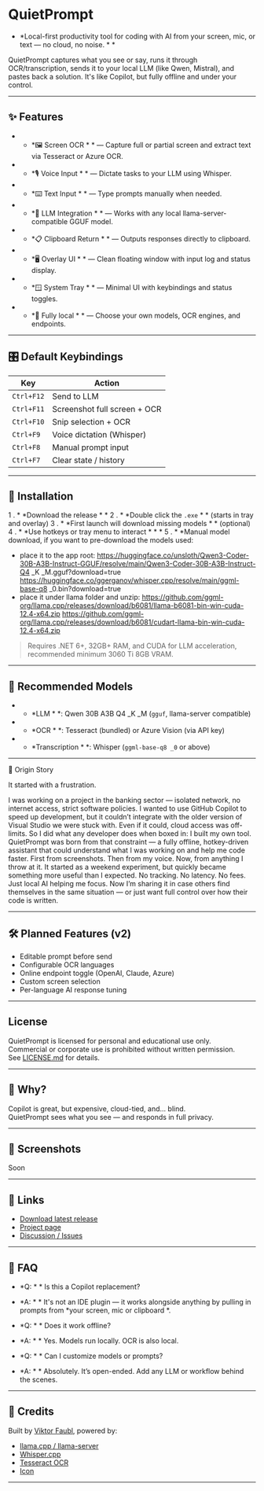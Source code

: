 # QuietPrompt


 * *Local-first productivity tool for coding with AI from your screen, mic, or text — no cloud, no noise. * *

QuietPrompt captures what you see or say, runs it through OCR/transcription, sends it to your local LLM (like Qwen, Mistral), and pastes back a solution. It's like Copilot, but fully offline and under your control.

---

 ## ✨ Features

 -  * *🖼️ Screen OCR * * — Capture full or partial screen and extract text via Tesseract or Azure OCR.
 -  * *🎙️ Voice Input * * — Dictate tasks to your LLM using Whisper.
 -  * *⌨️ Text Input * * — Type prompts manually when needed.
 -  * *🧠 LLM Integration * * — Works with any local llama-server-compatible GGUF model.
 -  * *📋 Clipboard Return * * — Outputs responses directly to clipboard.
 -  * *🖥️ Overlay UI * * — Clean floating window with input log and status display.
 -  * *🪟 System Tray * * — Minimal UI with keybindings and status toggles.
 -  * *🔐 Fully local * * — Choose your own models, OCR engines, and endpoints.

---

 ## 🎛️ Default Keybindings

| Key         | Action                             |
|-------------|------------------------------------|
| `Ctrl+F12`  | Send to LLM                        |
| `Ctrl+F11`  | Screenshot full screen + OCR       |
| `Ctrl+F10`  | Snip selection + OCR               |
| `Ctrl+F9`   | Voice dictation (Whisper)          |
| `Ctrl+F8`   | Manual prompt input                |
| `Ctrl+F7`   | Clear state / history              |

---

 ## 🚀 Installation

1 .  * *Download the release * *
2 .  * *Double click the `.exe` * * (starts in tray and overlay)
3 .  * *First launch will download missing models * * (optional)
4 .  * *Use hotkeys or tray menu to interact * *
 *
5 .  * *Manual model download, if you want to pre-download the models used:
 - place it to the app root:
	https://huggingface.co/unsloth/Qwen3-Coder-30B-A3B-Instruct-GGUF/resolve/main/Qwen3-Coder-30B-A3B-Instruct-Q4 _K _M.gguf?download=true
	https://huggingface.co/ggerganov/whisper.cpp/resolve/main/ggml-base-q8 _0.bin?download=true
 - place it under llama folder and unzip:
	https://github.com/ggml-org/llama.cpp/releases/download/b6081/llama-b6081-bin-win-cuda-12.4-x64.zip
	https://github.com/ggml-org/llama.cpp/releases/download/b6081/cudart-llama-bin-win-cuda-12.4-x64.zip

> Requires .NET 6+, 32GB+ RAM, and CUDA for LLM acceleration, recommended minimum 3060 Ti 8GB VRAM.

---

 ## 🧠 Recommended Models

 -  * *LLM * *: Qwen 30B A3B Q4 _K _M (`gguf`, llama-server compatible)
 -  * *OCR * *: Tesseract (bundled) or Azure Vision (via API key)
 -  * *Transcription * *: Whisper (`ggml-base-q8 _0` or above)

---

🧭 Origin Story

It started with a frustration.

I was working on a project in the banking sector — isolated network, no internet access, strict software policies. I wanted to use GitHub Copilot to speed up development, but it couldn’t integrate with the older version of Visual Studio we were stuck with. Even if it could, cloud access was off-limits.
So I did what any developer does when boxed in: I built my own tool.
QuietPrompt was born from that constraint — a fully offline, hotkey-driven assistant that could understand what I was working on and help me code faster. First from screenshots. Then from my voice. Now, from anything I throw at it.
It started as a weekend experiment, but quickly became something more useful than I expected. No tracking. No latency. No fees. Just local AI helping me focus.
Now I’m sharing it in case others find themselves in the same situation — or just want full control over how their code is written.

---

 ## 🛠️ Planned Features (v2)

 - Editable prompt before send
 - Configurable OCR languages
 - Online endpoint toggle (OpenAI, Claude, Azure)
 - Custom screen selection
 - Per-language AI response tuning

---

 ## License

QuietPrompt is licensed for personal and educational use only.  
Commercial or corporate use is prohibited without written permission.  
See [LICENSE.md](LICENSE.md) for details.

---

 ## 🤖 Why?

Copilot is great, but expensive, cloud-tied, and... blind.  
QuietPrompt sees what you see — and responds in full privacy.

---

 ## 📸 Screenshots

Soon

---

 ## 🔗 Links

 -  [Download latest release](https://github.com/viktorfaubl/quietprompt/releases)
 -  [Project page](https://github.com/viktorfaubl/quietprompt)
 -  [Discussion / Issues](https://github.com/viktorfaubl/quietprompt/issues)

---

 ## 🙋 FAQ

 * *Q: * * Is this a Copilot replacement?  
 * *A: * * It's not an IDE plugin — it works alongside anything by pulling in prompts from  *your screen, mic or clipboard *.

 * *Q: * * Does it work offline?  
 * *A: * * Yes. Models run locally. OCR is also local.

 * *Q: * * Can I customize models or prompts?  
 * *A: * * Absolutely. It’s open-ended. Add any LLM or workflow behind the scenes.

--- 

 ## 👏 Credits

Built by  [Viktor Faubl](https://linkedin.com/in/...), powered by:

 -  [llama.cpp / llama-server](https://github.com/ggerganov/llama.cpp)
 -  [Whisper.cpp](https://github.com/ggerganov/whisper.cpp)
 -  [Tesseract OCR](https://github.com/tesseract-ocr/tesseract)
 -  [Icon](https://alexiuz.com/)

---